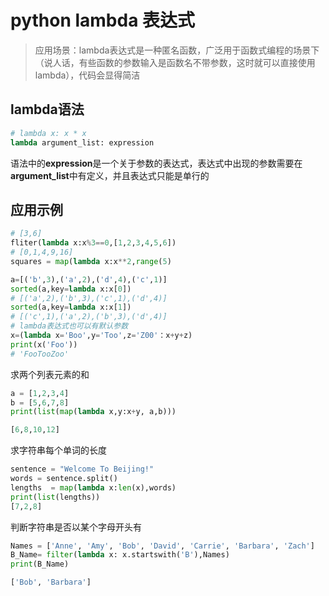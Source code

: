 # python lambda 表达式

> 应用场景：lambda表达式是一种匿名函数，广泛用于函数式编程的场景下（说人话，有些函数的参数输入是函数名不带参数，这时就可以直接使用lambda），代码会显得简洁

## lambda语法

```python
# lambda x: x * x
lambda argument_list: expression
```

语法中的**expression**是一个关于参数的表达式，表达式中出现的参数需要在**argument_list**中有定义，并且表达式只能是单行的

## 应用示例

```python
# [3,6]
fliter(lambda x:x%3==0,[1,2,3,4,5,6])
# [0,1,4,9,16]
squares = map(lambda x:x**2,range(5)

a=[('b',3),('a',2),('d',4),('c',1)]
sorted(a,key=lambda x:x[0])
# [('a',2),('b',3),('c',1),('d',4)]
sorted(a,key=lambda x:x[1])
# [('c',1),('a',2),('b',3),('d',4)]
# lambda表达式也可以有默认参数
x=(lambda x='Boo',y='Too',z='Z00'：x+y+z)
print(x('Foo'))
# 'FooTooZoo'
```

求两个列表元素的和

```python
a = [1,2,3,4]
b = [5,6,7,8]
print(list(map(lambda x,y:x+y, a,b)))

[6,8,10,12]
```

求字符串每个单词的长度

```python
sentence = "Welcome To Beijing!"
words = sentence.split()
lengths  = map(lambda x:len(x),words)
print(list(lengths))
[7,2,8]
```

判断字符串是否以某个字母开头有

```python
Names = ['Anne', 'Amy', 'Bob', 'David', 'Carrie', 'Barbara', 'Zach']
B_Name= filter(lambda x: x.startswith('B'),Names)
print(B_Name)

['Bob', 'Barbara']
```

